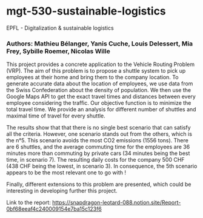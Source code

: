 # mgt-530-sustainable-logistics
EPFL - Digitalization &amp; sustainable logistics

### Authors: Mathieu Bélanger, Yanis Cuche, Louis Delessert, Mia Frey, Sybille Roemer, Nicolas Wille

This project provides a concrete application to the Vehicle Routing Problem (VRP). The aim of this problem is to propose a shuttle system to pick up employees at their home and bring them to the company location. To generate accurate data about the location of employees, we use data from the Swiss Confederation about the density of population. We then use the Google Maps API to get the exact travel times and distances between every employee considering the traffic. Our objective function is to minimize the total travel time. We provide an analysis for different number of shuttles and maximal time of travel for every shuttle.

The results show that that there is no single best scenario that can satisfy all the criteria. However, one scenario stands out from the others, which is the n°5. This scenario avoids the most CO2 emissions (1556 tons). There are 6 shuttles, and the average commuting time for the employees are 36 minutes more than commuting by private cars (34 minutes being the best time, in scenario 7). The resulting daily costs for the company 500 CHF (438 CHF being the lowest, in scenario 3). In consequence, the 5th scenario appears to be the most relevant one to go with !

Finally, different extensions to this problem are presented, which could be interesting in developing further this project.

Link to the report: https://snapdragon-leotard-088.notion.site/Report-0bf68eeaf4c240009154e7ba15c123f6 
